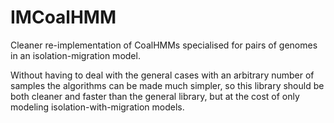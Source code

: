 IMCoalHMM
=========

Cleaner re-implementation of CoalHMMs specialised for pairs of genomes in an isolation-migration model.

Without having to deal with the general cases with an arbitrary number of samples the algorithms can be made much simpler, so this library should be both cleaner and faster than the general library, but at the cost of only modeling isolation-with-migration models.


